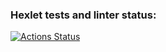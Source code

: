 ### Hexlet tests and linter status:
[![Actions Status](https://github.com/evgenpush/java-project-lvl4/workflows/hexlet-check/badge.svg)](https://github.com/evgenpush/java-project-lvl4/actions)